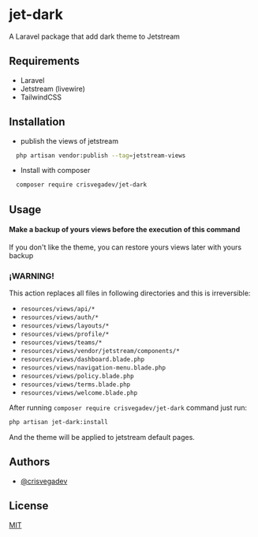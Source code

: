 
# jet-dark

A Laravel package that add dark theme to Jetstream

## Requirements

  * Laravel
  * Jetstream (livewire)
  * TailwindCSS
    
    

## Installation

* publish the views of jetstream

```bash
  php artisan vendor:publish --tag=jetstream-views
```

* Install with composer

```bash
  composer require crisvegadev/jet-dark
```

## Usage

#### Make a backup of yours views before the execution of this command
If you don't like the theme, you can restore yours views later with yours backup

### ¡WARNING!

This action replaces all files in following directories and this is irreversible:

  - `resources/views/api/*`
  - `resources/views/auth/*`
  - `resources/views/layouts/*`
  - `resources/views/profile/*`
  - `resources/views/teams/*`
  - `resources/views/vendor/jetstream/components/*`
  - `resources/views/dashboard.blade.php`
  - `resources/views/navigation-menu.blade.php`
  - `resources/views/policy.blade.php`
  - `resources/views/terms.blade.php`
  - `resources/views/welcome.blade.php`

After running `composer require crisvegadev/jet-dark` command just run:
```bash
php artisan jet-dark:install
```

And the theme will be applied to jetstream default pages.

## Authors

- [@crisvegadev](https://www.github.com/crisvegadev)


## License

[MIT](https://choosealicense.com/licenses/mit/)
